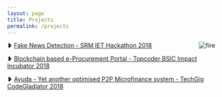 ```yaml
---
layout: page
title: Projects
permalink: /projects
---
```


<p>
<img src="https://images.vexels.com/media/users/3/137265/isolated/preview/0ce8081c9875c9aedea316899d7e6369-fire-cartoon-flame-illustration-by-vexels.png" alt="fire" style="float:right;margin:0 20px 20px 0;"/>

❥ <a href="https://rounakdatta.github.io/2018/01/28/srm-iet-hackathon-18.html">Fake News Detection - SRM IET Hackathon 2018</a><br>

❥ <a href="https://rounakdatta.github.io/2018/05/27/bsic-2018.html">Blockchain based e-Procurement Portal - Topcoder BSIC Impact Incubator 2018</a><br>

❥ <a href="https://rounakdatta.github.io/2018/06/04/ayuda.html">Ayuda - Yet another optimised P2P Microfinance system - TechGig CodeGladiator 2018</a>

</p>